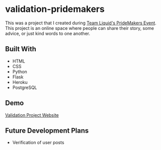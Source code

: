 # validation-pridemakers

This was a project that I created during [Team Liquid's PrideMakers Event](https://liquidhacks.teamliquid.com/).
This project is an online space where people can share their story, some advice, or just kind words to one another.

## Built With

* HTML
* CSS
* Python
* Flask
* Heroku
* PostgreSQL

## Demo

[Validation Project Website](https://validation-pridemakers.herokuapp.com/)

## Future Development Plans

* Verification of user posts
